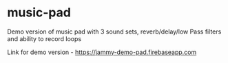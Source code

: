 # music-pad

Demo version of music pad with 3 sound sets, reverb/delay/low Pass filters and ability to record loops

Link for demo version - https://jammy-demo-pad.firebaseapp.com
